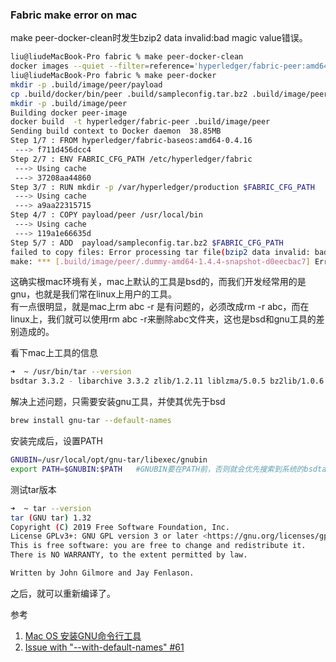 ### Fabric make error on mac


make peer-docker-clean时发生bzip2 data invalid:bad magic value错误。


```bash
liu@liudeMacBook-Pro fabric % make peer-docker-clean
docker images --quiet --filter=reference='hyperledger/fabric-peer:amd64-1.4.4-snapshot-*' | xargs docker rmi -f
liu@liudeMacBook-Pro fabric % make peer-docker      
mkdir -p .build/image/peer/payload
cp .build/docker/bin/peer .build/sampleconfig.tar.bz2 .build/image/peer/payload
mkdir -p .build/image/peer
Building docker peer-image
docker build  -t hyperledger/fabric-peer .build/image/peer
Sending build context to Docker daemon  38.85MB
Step 1/7 : FROM hyperledger/fabric-baseos:amd64-0.4.16
 ---> f711d456dcc4
Step 2/7 : ENV FABRIC_CFG_PATH /etc/hyperledger/fabric
 ---> Using cache
 ---> 37208aa44860
Step 3/7 : RUN mkdir -p /var/hyperledger/production $FABRIC_CFG_PATH
 ---> Using cache
 ---> a9aa22315715
Step 4/7 : COPY payload/peer /usr/local/bin
 ---> Using cache
 ---> 119a1e66635d
Step 5/7 : ADD  payload/sampleconfig.tar.bz2 $FABRIC_CFG_PATH
failed to copy files: Error processing tar file(bzip2 data invalid: bad magic value in continuation file): 
make: *** [.build/image/peer/.dummy-amd64-1.4.4-snapshot-d0eecbac7] Error 1

```
这确实根mac环境有关，mac上默认的工具是bsd的，而我们开发经常用的是gnu，也就是我们常在linux上用户的工具。  
有一点很明显，就是mac上rm abc -r 是有问题的，必须改成rm -r abc，而在linux上，我们就可以使用rm abc -r来删除abc文件夹，这也是bsd和gnu工具的差别造成的。  

看下mac上工具的信息
```bash
➜  ~ /usr/bin/tar --version
bsdtar 3.3.2 - libarchive 3.3.2 zlib/1.2.11 liblzma/5.0.5 bz2lib/1.0.6
```

解决上述问题，只需要安装gnu工具，并使其优先于bsd
```bash
brew install gnu-tar --default-names
```
安装完成后，设置PATH
```bash
GNUBIN=/usr/local/opt/gnu-tar/libexec/gnubin
export PATH=$GNUBIN:$PATH   #GNUBIN要在PATH前，否则就会优先搜索到系统的bsdtar
```
测试tar版本
```bash
➜  ~ tar --version
tar (GNU tar) 1.32
Copyright (C) 2019 Free Software Foundation, Inc.
License GPLv3+: GNU GPL version 3 or later <https://gnu.org/licenses/gpl.html>.
This is free software: you are free to change and redistribute it.
There is NO WARRANTY, to the extent permitted by law.

Written by John Gilmore and Jay Fenlason.
```

之后，就可以重新编译了。

参考  
1. [Mac OS 安装GNU命令行工具](https://www.phodal.com/blog/mac-os-install-gnu-command-toolsg/)
2. [Issue with "--with-default-names" #61](https://github.com/HyperledgerHandsOn/trade-finance-logistics/issues/61)